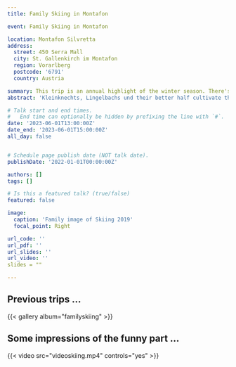 ```yaml
---
title: Family Skiing in Montafon

event: Family Skiing in Montafon

location: Montafon Silvretta
address:
  street: 450 Serra Mall
  city: St. Gallenkirch im Montafon
  region: Vorarlberg
  postcode: '6791'
  country: Austria

summary: This trip is an annual highlight of the winter season. There's nothing better than hitting the slopes and enjoying the fresh mountain air while being teased by loving, snowball-throwing siblings, parents and spouses. Let's hope for fluffy deep snow, great sunny weather and some memorable ski descents.   
abstract: 'Kleinknechts, Lingelbachs und their better half cultivate the tradition of enjoying skiing without limits.'

# Talk start and end times.
#   End time can optionally be hidden by prefixing the line with `#`.
date: '2023-06-01T13:00:00Z'
date_end: '2023-06-01T15:00:00Z'
all_day: false


# Schedule page publish date (NOT talk date).
publishDate: '2022-01-01T00:00:00Z'

authors: []
tags: []

# Is this a featured talk? (true/false)
featured: false

image:
  caption: 'Family image of Skiing 2019'
  focal_point: Right

url_code: ''
url_pdf: ''
url_slides: ''
url_video: ''
slides = ""

---
```


## Previous trips ...

{{< gallery album="familyskiing" >}}

## Some impressions of the funny part ...

{{< video src="videoskiing.mp4" controls="yes" >}}